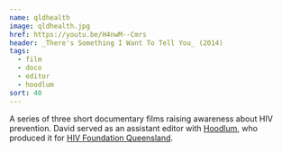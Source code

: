 ```yaml
---
name: qldhealth
image: qldhealth.jpg
href: https://youtu.be/H4nwM--Cmrs
header: _There's Something I Want To Tell You_ (2014)
tags:
  - film
  - doco
  - editor
  - hoodlum
sort: 40
---
```

A series of three short documentary films raising awareness about HIV prevention. David served as an assistant editor with [Hoodlum](http://www.hoodlum.com.au/), who produced it for [HIV Foundation Queensland](http://endhiv.qld.gov.au/).
